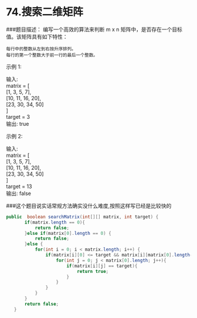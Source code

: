 # 74.搜索二维矩阵

###题目描述：
编写一个高效的算法来判断 m x n 矩阵中，是否存在一个目标值。该矩阵具有如下特性：

    每行中的整数从左到右按升序排列。
    每行的第一个整数大于前一行的最后一个整数。

示例 1:

输入:  
matrix = [  
  [1,   3,  5,  7],  
  [10, 11, 16, 20],  
  [23, 30, 34, 50]  
]  
target = 3  
输出: true  

示例 2:

输入:  
matrix = [  
  [1,   3,  5,  7],  
  [10, 11, 16, 20],  
  [23, 30, 34, 50]  
]  
target = 13  
输出: false  

###这个题目说实话常规方法确实没什么难度,按照这样写已经是比较快的
```java
public  boolean searchMatrix(int[][] matrix, int target) {
       if(matrix.length == 0){
           return false;
       }else if(matrix[0].length == 0) {
           return false;
       }else {
           for(int i = 0; i < matrix.length; i++) {
               if(matrix[i][0] <= target && matrix[i][matrix[0].length-1] >= target) {
                   for(int j = 0; j < matrix[0].length; j++){
                       if(matrix[i][j] == target){
                           return true;
                       }
                   }
               }
           }
       }
       return false;
   }
```
